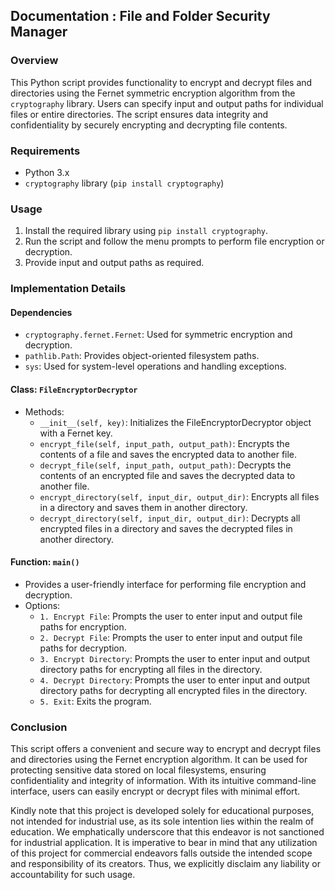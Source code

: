 ## Documentation : File and Folder Security Manager

### Overview
This Python script provides functionality to encrypt and decrypt files and directories using the Fernet symmetric encryption algorithm from the `cryptography` library. Users can specify input and output paths for individual files or entire directories. The script ensures data integrity and confidentiality by securely encrypting and decrypting file contents.

### Requirements
- Python 3.x
- `cryptography` library (`pip install cryptography`)

### Usage
1. Install the required library using `pip install cryptography`.
2. Run the script and follow the menu prompts to perform file encryption or decryption.
3. Provide input and output paths as required.

### Implementation Details
#### Dependencies
- `cryptography.fernet.Fernet`: Used for symmetric encryption and decryption.
- `pathlib.Path`: Provides object-oriented filesystem paths.
- `sys`: Used for system-level operations and handling exceptions.

#### Class: `FileEncryptorDecryptor`
- Methods:
  - `__init__(self, key)`: Initializes the FileEncryptorDecryptor object with a Fernet key.
  - `encrypt_file(self, input_path, output_path)`: Encrypts the contents of a file and saves the encrypted data to another file.
  - `decrypt_file(self, input_path, output_path)`: Decrypts the contents of an encrypted file and saves the decrypted data to another file.
  - `encrypt_directory(self, input_dir, output_dir)`: Encrypts all files in a directory and saves them in another directory.
  - `decrypt_directory(self, input_dir, output_dir)`: Decrypts all encrypted files in a directory and saves the decrypted files in another directory.

#### Function: `main()`
- Provides a user-friendly interface for performing file encryption and decryption.
- Options:
  - `1. Encrypt File`: Prompts the user to enter input and output file paths for encryption.
  - `2. Decrypt File`: Prompts the user to enter input and output file paths for decryption.
  - `3. Encrypt Directory`: Prompts the user to enter input and output directory paths for encrypting all files in the directory.
  - `4. Decrypt Directory`: Prompts the user to enter input and output directory paths for decrypting all encrypted files in the directory.
  - `5. Exit`: Exits the program.

### Conclusion
This script offers a convenient and secure way to encrypt and decrypt files and directories using the Fernet encryption algorithm. It can be used for protecting sensitive data stored on local filesystems, ensuring confidentiality and integrity of information. With its intuitive command-line interface, users can easily encrypt or decrypt files with minimal effort.

Kindly note that this project is developed solely for educational purposes, not intended for industrial use, as its sole intention lies within the realm of education. We emphatically underscore that this endeavor is not sanctioned for industrial application. It is imperative to bear in mind that any utilization of this project for commercial endeavors falls outside the intended scope and responsibility of its creators. Thus, we explicitly disclaim any liability or accountability for such usage.